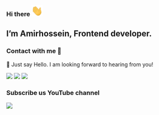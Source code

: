 ### Hi there <img src="https://raw.githubusercontent.com/AmirhBeigi/AmirhBeigi/master/wave.gif" width="30px">
## I’m Amirhossein, Frontend developer.

### Contact with me 🙂
👋 Just say Hello. I am looking forward to hearing from you!

[<img src="https://img.icons8.com/color/48/000000/twitter.png"/>](https://twitter.com/amirhbeigi)
[<img src="https://img.icons8.com/color/48/000000/linkedin.png"/>](https://linkedin.com/in/amirhbeigi)
[<img src="https://img.icons8.com/fluent/48/000000/telegram-app.png"/>](https://t.me/itsAmirly)

### Subscribe us YouTube channel
[<img src="https://img.icons8.com/fluent/48/000000/youtube-play.png" />](https://www.youtube.com/c/MosallasGroup/)
